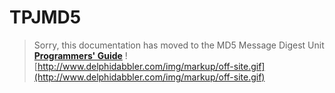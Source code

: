 # TPJMD5 #

> Sorry, this documentation has moved to the MD5 Message Digest Unit **[Programmers' Guide](http://wiki.delphidabbler.com/index.php/Docs/TPJMD5)** ![http://www.delphidabbler.com/img/markup/off-site.gif](http://www.delphidabbler.com/img/markup/off-site.gif)
